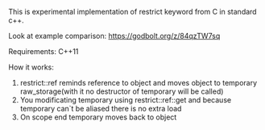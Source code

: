This is experimental implementation of restrict keyword from C in standard c++.

Look at example comparison: https://godbolt.org/z/84qzTW7sq

Requirements: C++11

How it works:
<ol>
<li>restrict::ref reminds reference to object and moves object to temporary raw_storage(with it no destructor of temporary will be called)</li>
<li>You modificating temporary using restrict::ref::get and because temporary can`t be aliased there is no extra load</li>
<li>On scope end temporary moves back to object</li>
</ol>
